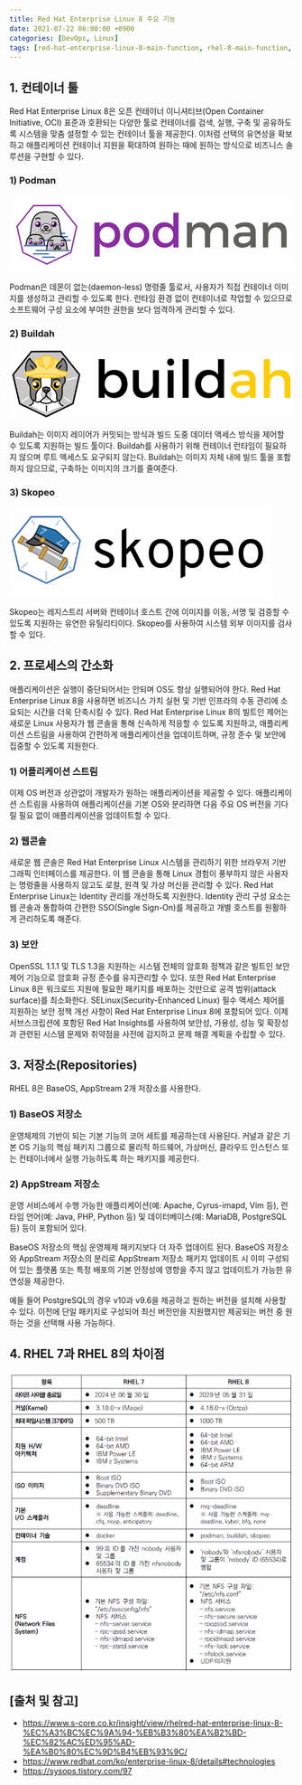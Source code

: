 ```yaml
---
title: Red Hat Enterprise Linux 8 주요 기능
date: 2021-07-22 06:00:00 +0900
categories: [DevOps, Linux]
tags: [red-hat-enterprise-linux-8-main-function, rhel-8-main-function, rhel-8-function, red-hat-enterprise-linux-8-주요-기능, rhel-8-주요-기능, rhel-8-기능]
---
```


## 1. 컨테이너 툴
Red Hat Enterprise Linux 8은 오픈 컨테이너 이니셔티브(Open Container Initiative, OCI) 표준과 호환되는 다양한 툴로 컨테이너를 검색, 실행, 구축 및 공유하도록 시스템을 맞춤 설정할 수 있는 컨테이너 툴을 제공한다. 이처럼 선택의 유연성을 확보하고 애플리케이션 컨테이너 지원을 확대하여 원하는 때에 원하는 방식으로 비즈니스 솔루션을 구현할 수 있다.

### 1) Podman

![podman](/assets/img/2021-07-22-rhel-8-main-function/podman.png)

Podman은 데몬이 없는(daemon-less) 명령줄 툴로서, 사용자가 직접 컨테이너 이미지를 생성하고 관리할 수 있도록 한다. 런타임 환경 없이 컨테이너로 작업할 수 있으므로 소프트웨어 구성 요소에 부여한 권한을 보다 엄격하게 관리할 수 있다.

### 2) Buildah

![buildah](/assets/img/2021-07-22-rhel-8-main-function/buildah.png)

Buildah는 이미지 레이어가 커밋되는 방식과 빌드 도중 데이터 액세스 방식을 제어할 수 있도록 지원하는 빌드 툴이다. Buildah를 사용하기 위해 컨테이너 런타임이 필요하지 않으며 루트 액세스도 요구되지 않는다. Buildah는 이미지 자체 내에 빌드 툴을 포함하지 않으므로, 구축하는 이미지의 크기를 줄여준다.

### 3) Skopeo

![skopeo](/assets/img/2021-07-22-rhel-8-main-function/skopeo.png)

Skopeo는 레지스트리 서버와 컨테이너 호스트 간에 이미지를 이동, 서명 및 검증할 수 있도록 지원하는 유연한 유틸리티이다. Skopeo를 사용하여 시스템 외부 이미지를 검사할 수 있다.

## 2. 프로세스의 간소화
애플리케이션은 실행이 중단되어서는 안되며 OS도 항상 실행되어야 한다. Red Hat Enterprise Linux 8을 사용하면 비즈니스 가치 실현 및 기반 인프라의 수동 관리에 소요되는 시간을 더욱 단축시킬 수 있다. Red Hat Enterprise Linux 8의 빌트인 제어는 새로운 Linux 사용자가 웹 콘솔을 통해 신속하게 적응할 수 있도록 지원하고, 애플리케이션 스트림을 사용하여 간편하게 애플리케이션을 업데이트하며, 규정 준수 및 보안에 집중할 수 있도록 지원한다.

### 1) 어플리케이션 스트림
이제 OS 버전과 상관없이 개발자가 원하는 애플리케이션을 제공할 수 있다. 애플리케이션 스트림을 사용하여 애플리케이션을 기본 OS와 분리하면 다음 주요 OS 버전을 기다릴 필요 없이 애플리케이션을 업데이트할 수 있다.

### 2) 웹콘솔
새로운 웹 콘솔은 Red Hat Enterprise Linux 시스템을 관리하기 위한 브라우저 기반 그래픽 인터페이스를 제공한다. 이 웹 콘솔을 통해 Linux 경험이 풍부하지 않은 사용자는 명령줄을 사용하지 않고도 로컬, 원격 및 가상 머신을 관리할 수 있다. Red Hat Enterprise Linux는 Identity 관리를 개선하도록 지원한다. Identity 관리 구성 요소는 웹 콘솔과 통합하여 간편한 SSO(Single Sign-On)를 제공하고 개별 호스트를 원활하게 관리하도록 해준다.

### 3) 보안
OpenSSL 1.1.1 및 TLS 1.3을 지원하는 시스템 전체의 암호화 정책과 같은 빌트인 보안 제어 기능으로 암호화 규정 준수를 유지관리할 수 있다. 또한 Red Hat Enterprise Linux 8은 워크로드 지원에 필요한 패키지를 배포하는 것만으로 공격 범위(attack surface)를 최소화한다. SELinux(Security-Enhanced Linux) 필수 액세스 제어를 지원하는 보안 정책 개선 사항이 Red Hat Enterprise Linux 8에 포함되어 있다. 이제 서브스크립션에 포함된 Red Hat Insights를 사용하여 보안성, 가용성, 성능 및 확장성과 관련된 시스템 문제와 취약점을 사전에 감지하고 문제 해결 계획을 수립할 수 있다.

## 3. 저장소(Repositories)
RHEL 8은 BaseOS, AppStream 2개 저장소를 사용한다.

### 1) BaseOS 저장소
운영체제의 기반이 되는 기본 기능의 코어 세트를 제공하는데 사용된다. 커널과 같은 기본 OS 기능의 핵심 패키지 그룹으로 물리적 하드웨어, 가상머신, 클라우드 인스턴스 또는 컨테이너에서 실행 가능하도록 하는 패키지를 제공한다.

### 2) AppStream 저장소
운영 서비스에서 수행 가능한 애플리케이션(예: Apache, Cyrus-imapd, Vim 등), 런타임 언어(예: Java, PHP, Python 등) 및 데이터베이스(예: MariaDB, PostgreSQL 등) 등이 포함되어 있다.

BaseOS 저장소의 핵심 운영체제 패키지보다 더 자주 업데이트 된다. BaseOS 저장소와 AppStream 저장소의 분리로 AppStream 저장소 패키지 업데이트 시 이미 구성되어 있는 플랫폼 또는 특정 배포의 기본 안정성에 영향을 주지 않고 업데이트가 가능한 유연성을 제공한다.

예들 들어 PostgreSQL의 경우 v10과 v9.6을 제공하고 원하는 버전을 설치해 사용할 수 있다. 이전에 단일 패키지로 구성되어 최신 버전만을 지원했지만 제공되는 버전 중 원하는 것을 선택해 사용 가능하다.

## 4. RHEL 7과 RHEL 8의 차이점

![difference](/assets/img/2021-07-22-rhel-8-main-function/difference.png)

## [출처 및 참고]
* <https://www.s-core.co.kr/insight/view/rhelred-hat-enterprise-linux-8-%EC%A3%BC%EC%9A%94-%EB%B3%80%EA%B2%BD-%EC%82%AC%ED%95%AD-%EA%B0%80%EC%9D%B4%EB%93%9C/>
* <https://www.redhat.com/ko/enterprise-linux-8/details#technologies>
* <https://sysops.tistory.com/97>
